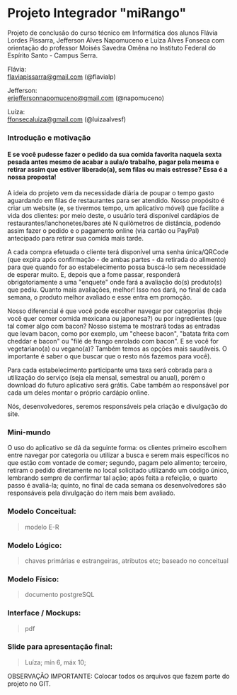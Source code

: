 # Projeto Integrador "miRango"<br>
  Projeto de conclusão do curso técnico em Informática dos alunos Flávia Lordes Pissarra, Jefferson Alves Napomuceno e Luíza Alves Fonseca com orientação do professor Moisés Savedra Omêna no Instituto Federal do Espírito Santo - Campus Serra.<br>
  
  Flávia:<br>
  flaviapissarra@gmail.com (@flavialp) <br>
  
  Jefferson:<br>
  erjeffersonnapomuceno@gmail.com (@napomuceno) <br>

  Luíza:<br>
  ffonsecaluiza@gmail.com (@luizaalvesf) <br>

### Introdução e motivação<br>
  #### E se você pudesse fazer o pedido da sua comida favorita naquela sexta pesada antes mesmo de acabar a aula/o trabalho, pagar pela mesma e retirar assim que estiver liberado(a), sem filas ou mais estresse? Essa é a nossa proposta!
  
  A ideia do projeto vem da necessidade diária de poupar o tempo gasto aguardando em filas de restaurantes para ser atendido. Nosso propósito é criar um website (e, se tivermos tempo, um aplicativo móvel) que facilite a vida dos clientes: por meio deste, o usuário terá disponível cardápios de restaurantes/lanchonetes/bares até N quilômetros de distância, podendo assim fazer o pedido e o pagamento online (via cartão ou PayPal) antecipado para retirar sua comida mais tarde.

  A cada compra efetuada o cliente terá disponível uma senha única/QRCode (que expira após confirmação - de ambas partes - da retirada do alimento) para que quando for ao estabelecimento possa buscá-lo sem necessidade de esperar muito. E, depois que a fome passar, responderá obrigatoriamente a uma "enquete" onde fará a avaliação do(s) produto(s) que pediu. Quanto mais avaliações, melhor! Isso nos dará, no final de cada semana, o produto melhor avaliado e esse entra em promoção.
  
  Nosso diferencial é que você pode escolher navegar por categorias (hoje você quer comer comida mexicana ou japonesa?) ou por ingredientes (que tal comer algo com bacon? Nosso sistema te mostrará todas as entradas que levam bacon, como por exemplo, um "cheese bacon", "batata frita com cheddar e bacon" ou "filé de frango enrolado com bacon". E se você for vegetariano(a) ou vegano(a)? Também temos as opções mais saudáveis. O importante é saber o que buscar que o resto nós fazemos para você).
  
  Para cada estabelecimento participante uma taxa será cobrada para a utilização do serviço (seja ela mensal, semestral ou anual), porém o download do futuro aplicativo será grátis. Cabe também ao responsável por cada um deles montar o próprio cardápio online.
  
  Nós, desenvolvedores, seremos responsáveis pela criação e divulgação do site.

### Mini-mundo<br>
  
  O uso do aplicativo se dá da seguinte forma: os clientes primeiro escolhem entre navegar por categoria ou utilizar a busca e serem mais específicos no que estão com vontade de comer; segundo, pagam pelo alimento; terceiro, retiram o pedido diretamente no local solicitado utilizando um código único, lembrando sempre de confirmar tal ação; após feita a refeição, o quarto passo é avaliá-la; quinto, no final de cada semana os desenvolvedores são responsáveis pela divulgação do item mais bem avaliado.
  
### Modelo Conceitual:<br>

  > modelo E-R
  
### Modelo Lógico:<br>

  > chaves primárias e estrangeiras, atributos etc; baseado no conceitual
  
### Modelo Físico:<br>

  > documento postgreSQL

### Interface / Mockups:<br>

  > pdf

### Slide para apresentação final:<br>

  > Luíza;
  > mín 6, máx 10;
  
OBSERVAÇÃO IMPORTANTE:
Colocar todos os arquivos que fazem parte do projeto no GIT.
